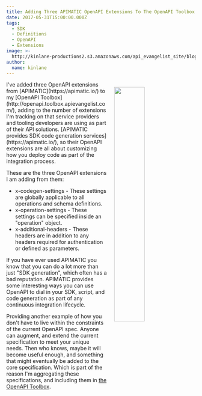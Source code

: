 ```yaml
---
title: Adding Three APIMATIC OpenAPI Extensions To The OpenAPI Toolbox
date: 2017-05-31T15:00:00.000Z
tags:
  - SDK
  - Definitions
  - OpenAPI
  - Extensions
image: >-
  http://kinlane-productions2.s3.amazonaws.com/api_evangelist_site/blog/apimatic_dx_kits.png
author:
  name: kinlane
---
```

<p><a href="https://apimatic.io/"><img src="http://kinlane-productions2.s3.amazonaws.com/api_evangelist_site/blog/apimatic_dx_kits.png" align="right" width="40%" style="padding: 15px;" /></a></p>
I've added three OpenAPI extensions from [APIMATIC](https://apimatic.io/) to my [OpenAPI Toolbox](http://openapi.toolbox.apievangelist.com/), adding to the number of extensions I'm tracking on that service providers and tooling developers are using as part of their API solutions. [APIMATIC provides SDK code generation services](https://apimatic.io/), so their OpenAPI extensions are all about customizing how you deploy code as part of the integration process.

These are the three OpenAPI extensions I am adding from them:

* x-codegen-settings - These settings are globally applicable to all operations and schema definitions.
* x-operation-settings - These settings can be specified inside an &quot;operation&quot; object.
* x-additional-headers - These headers are in addition to any headers required for authentication or defined as parameters.

If you have ever used APIMATIC you know that you can do a lot more than just "SDK generation", which often has a bad reputation. APIMATIC provides some interesting ways you can use OpenAPI to dial in your SDK, script, and code generation as part of any continuous integration lifecycle.

Providing another example of how you don't have to live within the constraints of the current OpenAPI spec. Anyone can augment, and extend the current specification to meet your unique needs. Then who knows, maybe it will become useful enough, and something that might eventually be added to the core specification. Which is part of the reason I'm aggregating these specifications, and including them in [the OpenAPI Toolbox](http://openapi.toolbox.apievangelist.com/).